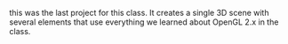 this was the last project for this class. It creates a single 3D scene with several elements that use everything we learned about OpenGL 2.x in the class.
